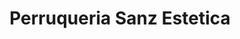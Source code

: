 ---
title: "Perruqueria Sanz Estetica"
url: /santa-coloma-de-cervello/perruqueria-sanz-estetica/
shop: Friseur
---
